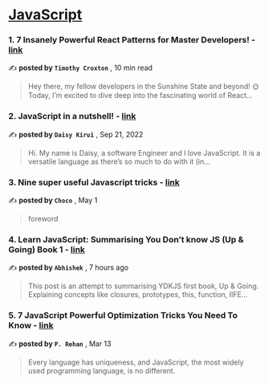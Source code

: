 
<h1><a href=https://medium.com/tag/javascript-development/recommended target="_blank" rel="noopener noreferrer">JavaScript</a></h1>
<h3>1. 7 Insanely Powerful React Patterns for Master Developers! - <a href=https://medium.com/javascript-in-plain-english/7-insanely-powerful-react-patterns-for-master-developers-2395f0f379cc?source=tag_recommended_feed---------0-84----------javascript_development----------d6e296e2_3beb_42a7_ad0f_e88a28a24de6------- target="_blank" rel="noopener noreferrer">link</a></h3>

✍️ **posted by `Timothy Croxton`** <date> , 10 min read</date>

<blockquote>Hey there, my fellow developers in the Sunshine State and beyond! 🌞 Today, I’m excited to dive deep into the fascinating world of React…</blockquote>

<h3>2. JavaScript in a nutshell! - <a href=https://medium.com/@daisykkirui/javascript-in-a-nutshell-669dab5b6e78?source=tag_recommended_feed---------1-107----------javascript_development----------d6e296e2_3beb_42a7_ad0f_e88a28a24de6------- target="_blank" rel="noopener noreferrer">link</a></h3>

✍️ **posted by `Daisy Kirui`** <date> , Sep 21, 2022</date>

<blockquote>Hi. My name is Daisy, a software Engineer and I love JavaScript. It is a versatile language as there’s so much to do with it (in…</blockquote>

<h3>3. Nine super useful Javascript tricks - <a href=https://medium.com/@Choco23/nine-super-useful-javascript-tricks-d40a0574e7e6?source=tag_recommended_feed---------2-85----------javascript_development----------d6e296e2_3beb_42a7_ad0f_e88a28a24de6------- target="_blank" rel="noopener noreferrer">link</a></h3>

✍️ **posted by `Choco`** <date> , May 1</date>

<blockquote>foreword</blockquote>

<h3>4. Learn JavaScript: Summarising You Don’t know JS (Up & Going) Book 1 - <a href=https://medium.com/@cabhishek712/learn-javascript-summarising-you-dont-know-js-up-going-book-1-2d3e42664f78?source=tag_recommended_feed---------3-84----------javascript_development----------d6e296e2_3beb_42a7_ad0f_e88a28a24de6------- target="_blank" rel="noopener noreferrer">link</a></h3>

✍️ **posted by `Abhishek`** <date> , 7 hours ago</date>

<blockquote>This post is an attempt to summarising YDKJS first book, Up & Going. Explaining concepts like closures, prototypes, this, function, IIFE…</blockquote>

<h3>5. 7 JavaScript Powerful Optimization Tricks You Need To Know - <a href=https://medium.com/javascript-in-plain-english/7-javascript-powerful-optimization-tricks-you-need-to-know-f0b5da2933de?source=tag_recommended_feed---------4-85----------javascript_development----------d6e296e2_3beb_42a7_ad0f_e88a28a24de6------- target="_blank" rel="noopener noreferrer">link</a></h3>

✍️ **posted by `P. Rehan`** <date> , Mar 13</date>

<blockquote>Every language has uniqueness, and JavaScript, the most widely used programming language, is no different.</blockquote>

